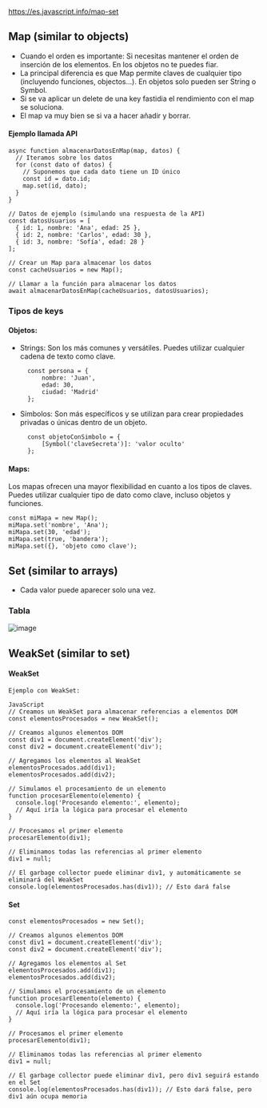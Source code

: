 https://es.javascript.info/map-set

##  Map (similar to objects)
* Cuando el orden es importante: Si necesitas mantener el orden de inserción de los elementos. En los objetos no te puedes fiar.
* La principal diferencia es que Map permite claves de cualquier tipo (incluyendo funciones, objectos...). En objetos solo pueden ser String o Symbol.
* Si se va aplicar un delete de una key fastidia el rendimiento con el map se soluciona.
* El map va muy bien se si va a hacer añadir y borrar.

#### Ejemplo llamada API
    async function almacenarDatosEnMap(map, datos) {
      // Iteramos sobre los datos
      for (const dato of datos) {
        // Suponemos que cada dato tiene un ID único
        const id = dato.id;
        map.set(id, dato);
      }
    }
    
    // Datos de ejemplo (simulando una respuesta de la API)
    const datosUsuarios = [
      { id: 1, nombre: 'Ana', edad: 25 },
      { id: 2, nombre: 'Carlos', edad: 30 },
      { id: 3, nombre: 'Sofía', edad: 28 }
    ];
    
    // Crear un Map para almacenar los datos
    const cacheUsuarios = new Map();
    
    // Llamar a la función para almacenar los datos
    await almacenarDatosEnMap(cacheUsuarios, datosUsuarios);

### Tipos de keys


#### Objetos:


* Strings: Son los más comunes y versátiles. Puedes utilizar cualquier cadena de texto como clave.

        const persona = {
            nombre: 'Juan',
            edad: 30,
            ciudad: 'Madrid'
        };
  
* Símbolos: Son más específicos y se utilizan para crear propiedades privadas o únicas dentro de un objeto.
    
        const objetoConSimbolo = {
            [Symbol('claveSecreta')]: 'valor oculto'
        };
      
#### Maps:

Los mapas ofrecen una mayor flexibilidad en cuanto a los tipos de claves. Puedes utilizar cualquier tipo de dato como clave, incluso objetos y funciones.


    const miMapa = new Map();
    miMapa.set('nombre', 'Ana');
    miMapa.set(30, 'edad');
    miMapa.set(true, 'bandera');
    miMapa.set({}, 'objeto como clave');

## Set (similar to arrays)
* Cada valor puede aparecer solo una vez.

### Tabla
![image](https://github.com/user-attachments/assets/6c9da313-664e-404e-aab8-36a3e3adcaa8)





## WeakSet (similar to set)


#### WeakSet 
    Ejemplo con WeakSet:
    
    JavaScript
    // Creamos un WeakSet para almacenar referencias a elementos DOM
    const elementosProcesados = new WeakSet();
    
    // Creamos algunos elementos DOM
    const div1 = document.createElement('div');
    const div2 = document.createElement('div');
    
    // Agregamos los elementos al WeakSet
    elementosProcesados.add(div1);
    elementosProcesados.add(div2);
    
    // Simulamos el procesamiento de un elemento
    function procesarElemento(elemento) {
      console.log('Procesando elemento:', elemento);
      // Aquí iría la lógica para procesar el elemento
    }
    
    // Procesamos el primer elemento
    procesarElemento(div1);
    
    // Eliminamos todas las referencias al primer elemento
    div1 = null;
    
    // El garbage collector puede eliminar div1, y automáticamente se eliminará del WeakSet
    console.log(elementosProcesados.has(div1)); // Esto dará false



#### Set

    const elementosProcesados = new Set();
    
    // Creamos algunos elementos DOM
    const div1 = document.createElement('div');
    const div2 = document.createElement('div');
    
    // Agregamos los elementos al Set
    elementosProcesados.add(div1);
    elementosProcesados.add(div2);
    
    // Simulamos el procesamiento de un elemento
    function procesarElemento(elemento) {
      console.log('Procesando elemento:', elemento);
      // Aquí iría la lógica para procesar el elemento
    }
    
    // Procesamos el primer elemento
    procesarElemento(div1);
    
    // Eliminamos todas las referencias al primer elemento
    div1 = null;
    
    // El garbage collector puede eliminar div1, pero div1 seguirá estando en el Set
    console.log(elementosProcesados.has(div1)); // Esto dará false, pero div1 aún ocupa memoria
